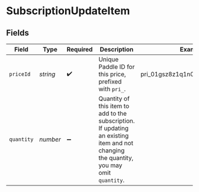 # SubscriptionUpdateItem


## Fields

| Field                                                                                                                                  | Type                                                                                                                                   | Required                                                                                                                               | Description                                                                                                                            | Example                                                                                                                                |
| -------------------------------------------------------------------------------------------------------------------------------------- | -------------------------------------------------------------------------------------------------------------------------------------- | -------------------------------------------------------------------------------------------------------------------------------------- | -------------------------------------------------------------------------------------------------------------------------------------- | -------------------------------------------------------------------------------------------------------------------------------------- |
| `priceId`                                                                                                                              | *string*                                                                                                                               | :heavy_check_mark:                                                                                                                     | Unique Paddle ID for this price, prefixed with `pri_`.                                                                                 | pri_01gsz8z1q1n00f12qt82y31smh                                                                                                         |
| `quantity`                                                                                                                             | *number*                                                                                                                               | :heavy_minus_sign:                                                                                                                     | Quantity of this item to add to the subscription. If updating an existing item and not changing the quantity, you may omit `quantity`. |                                                                                                                                        |